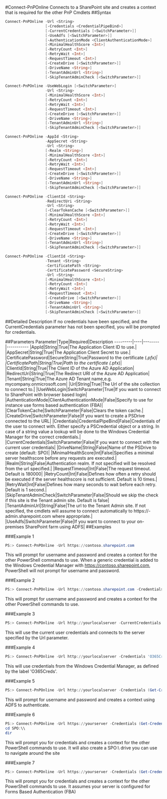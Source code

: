 #Connect-PnPOnline
Connects to a SharePoint site and creates a context that is required for the other PnP Cmdlets
##Syntax
```powershell
Connect-PnPOnline -Url <String>
                  [-Credentials <CredentialPipeBind>]
                  [-CurrentCredentials [<SwitchParameter>]]
                  [-UseAdfs [<SwitchParameter>]]
                  [-AuthenticationMode <ClientAuthenticationMode>]
                  [-MinimalHealthScore <Int>]
                  [-RetryCount <Int>]
                  [-RetryWait <Int>]
                  [-RequestTimeout <Int>]
                  [-CreateDrive [<SwitchParameter>]]
                  [-DriveName <String>]
                  [-TenantAdminUrl <String>]
                  [-SkipTenantAdminCheck [<SwitchParameter>]]
```


```powershell
Connect-PnPOnline -UseWebLogin [<SwitchParameter>]
                  -Url <String>
                  [-MinimalHealthScore <Int>]
                  [-RetryCount <Int>]
                  [-RetryWait <Int>]
                  [-RequestTimeout <Int>]
                  [-CreateDrive [<SwitchParameter>]]
                  [-DriveName <String>]
                  [-TenantAdminUrl <String>]
                  [-SkipTenantAdminCheck [<SwitchParameter>]]
```


```powershell
Connect-PnPOnline -AppId <String>
                  -AppSecret <String>
                  -Url <String>
                  [-Realm <String>]
                  [-MinimalHealthScore <Int>]
                  [-RetryCount <Int>]
                  [-RetryWait <Int>]
                  [-RequestTimeout <Int>]
                  [-CreateDrive [<SwitchParameter>]]
                  [-DriveName <String>]
                  [-TenantAdminUrl <String>]
                  [-SkipTenantAdminCheck [<SwitchParameter>]]
```


```powershell
Connect-PnPOnline -ClientId <String>
                  -RedirectUri <String>
                  -Url <String>
                  [-ClearTokenCache [<SwitchParameter>]]
                  [-MinimalHealthScore <Int>]
                  [-RetryCount <Int>]
                  [-RetryWait <Int>]
                  [-RequestTimeout <Int>]
                  [-CreateDrive [<SwitchParameter>]]
                  [-DriveName <String>]
                  [-TenantAdminUrl <String>]
                  [-SkipTenantAdminCheck [<SwitchParameter>]]
```


```powershell
Connect-PnPOnline -ClientId <String>
                  -Tenant <String>
                  -CertificatePath <String>
                  -CertificatePassword <SecureString>
                  -Url <String>
                  [-MinimalHealthScore <Int>]
                  [-RetryCount <Int>]
                  [-RetryWait <Int>]
                  [-RequestTimeout <Int>]
                  [-CreateDrive [<SwitchParameter>]]
                  [-DriveName <String>]
                  [-TenantAdminUrl <String>]
                  [-SkipTenantAdminCheck [<SwitchParameter>]]
```


##Detailed Description
If no credentials have been specified, and the CurrentCredentials parameter has not been specified, you will be prompted for credentials.

##Parameters
Parameter|Type|Required|Description
---------|----|--------|-----------
|AppId|String|True|The Application Client ID to use.|
|AppSecret|String|True|The Application Client Secret to use.|
|CertificatePassword|SecureString|True|Password to the certificate (*.pfx)|
|CertificatePath|String|True|Path to the certificate (*.pfx)|
|ClientId|String|True|The Client ID of the Azure AD Application|
|RedirectUri|String|True|The Redirect URI of the Azure AD Application|
|Tenant|String|True|The Azure AD Tenant name,e.g. mycompany.onmicrosoft.com|
|Url|String|True|The Url of the site collection to connect to.|
|UseWebLogin|SwitchParameter|True|If you want to connect to SharePoint with browser based login|
|AuthenticationMode|ClientAuthenticationMode|False|Specify to use for instance use forms based authentication (FBA)|
|ClearTokenCache|SwitchParameter|False|Clears the token cache.|
|CreateDrive|SwitchParameter|False|If you want to create a PSDrive connected to the URL|
|Credentials|CredentialPipeBind|False|Credentials of the user to connect with. Either specify a PSCredential object or a string. In case of a string value a lookup will be done to the Windows Credential Manager for the correct credentials.|
|CurrentCredentials|SwitchParameter|False|If you want to connect with the current user credentials|
|DriveName|String|False|Name of the PSDrive to create (default: SPO)|
|MinimalHealthScore|Int|False|Specifies a minimal server healthscore before any requests are executed.|
|Realm|String|False|Authentication realm. If not specified will be resolved from the url specified.|
|RequestTimeout|Int|False|The request timeout. Default is 180000|
|RetryCount|Int|False|Defines how often a retry should be executed if the server healthscore is not sufficient. Default is 10 times.|
|RetryWait|Int|False|Defines how many seconds to wait before each retry. Default is 1 second.|
|SkipTenantAdminCheck|SwitchParameter|False|Should we skip the check if this site is the Tenant admin site. Default is false|
|TenantAdminUrl|String|False|The url to the Tenant Admin site. If not specified, the cmdlets will assume to connect automatically to https://<tenantname>-admin.sharepoint.com where appropriate.|
|UseAdfs|SwitchParameter|False|If you want to connect to your on-premises SharePoint farm using ADFS|
##Examples

###Example 1
```powershell
PS:> Connect-PnPOnline -Url https://contoso.sharepoint.com
```
This will prompt for username and password and creates a context for the other PowerShell commands to use. When a generic credential is added to the Windows Credential Manager with https://contoso.sharepoint.com, PowerShell will not prompt for username and password.

###Example 2
```powershell
PS:> Connect-PnPOnline -Url https://contoso.sharepoint.com -Credentials (Get-Credential)
```
This will prompt for username and password and creates a context for the other PowerShell commands to use. 

###Example 3
```powershell
PS:> Connect-PnPOnline -Url http://yourlocalserver -CurrentCredentials
```
This will use the current user credentials and connects to the server specified by the Url parameter.

###Example 4
```powershell
PS:> Connect-PnPOnline -Url http://yourlocalserver -Credentials 'O365Creds'
```
This will use credentials from the Windows Credential Manager, as defined by the label 'O365Creds'.

###Example 5
```powershell
PS:> Connect-PnPOnline -Url http://yourlocalserver -Credentials (Get-Credential) -UseAdfs
```
This will prompt for username and password and creates a context using ADFS to authenticate.

###Example 6
```powershell
PS:> Connect-PnPOnline -Url https://yourserver -Credentials (Get-Credential) -CreateDrive
cd SPO:\\
dir
```
This will prompt you for credentials and creates a context for the other PowerShell commands to use. It will also create a SPO:\\ drive you can use to navigate around the site

###Example 7
```powershell
PS:> Connect-PnPOnline -Url https://yourserver -Credentials (Get-Credential) -AuthenticationMode FormsAuthentication
```
This will prompt you for credentials and creates a context for the other PowerShell commands to use. It assumes your server is configured for Forms Based Authentication (FBA)
